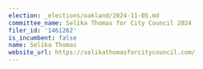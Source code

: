 ```yaml
---
election: _elections/oakland/2024-11-05.md
committee_name: Selika Thomas for City Council 2024
filer_id: '1461262'
is_incumbent: false
name: Selika Thomas
website_url: https://selikathomasforcitycouncil.com/
---
```

